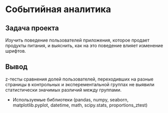 # Событийная аналитика

## Задача проекта
Изучить поведение пользователей приложения, которое продает продукты питания, и выяснить, как на это поведение влияет изменение шрифтов.

## Вывод
z-тесты сравнения долей пользователей, переходивших на разные страницы в контрольных и эксперементальной группах не выявили статистически значимых различий между группами.

- Используемые библиотеки (pandas, numpy, seaborn, matplotlib.pyplot, datetime, math, scipy.stats, proportions_ztest)
